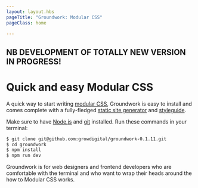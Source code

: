 ```yaml
---
layout: layout.hbs
pageTitle: "Groundwork: Modular CSS"
pageClass: home

---
```


## NB DEVELOPMENT OF TOTALLY NEW VERSION IN PROGRESS!

# Quick and easy Modular CSS

A quick way to start writing [modular CSS](/principles/), Groundwork is easy to install and comes complete with a fully-fledged [static site generator](http://www.metalsmith.io/) and [styleguide](http://fractal.build/).

Make sure to have [Node.js](https://nodejs.org/en/download/) and [git](https://git-scm.com/) installed. Run these commands in your terminal:

```bash
$ git clone git@github.com:growdigital/groundwork-0.1.11.git
$ cd groundwork
$ npm install
$ npm run dev
```

Groundwork is for web designers and frontend developers who are comfortable with the terminal and who want to wrap their heads around the how to Modular CSS works.

